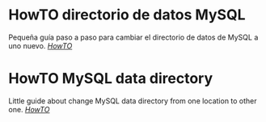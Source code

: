# HowTO directorio de datos MySQL

Pequeña guía paso a paso para cambiar el directorio de datos de MySQL a uno nuevo. *[HowTO](README_ES.md)*

# HowTO MySQL data directory

Little guide about change MySQL data directory from one location to other one.  *[HowTO](README_EN.md)*
